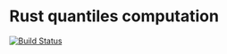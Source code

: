 # Rust quantiles computation

[![Build Status](https://travis-ci.org/thibaultam/rust-quantile.svg?branch=master)](https://travis-ci.org/thibaultam/rust-quantile)